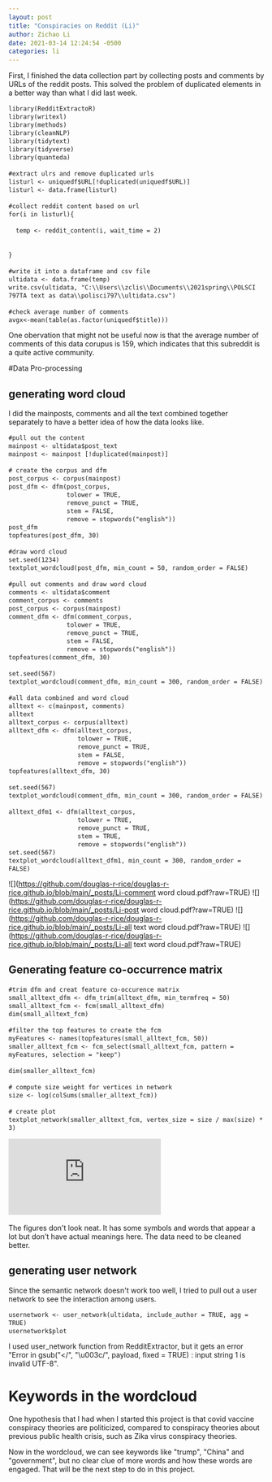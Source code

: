```yaml
---
layout: post
title: "Conspiracies on Reddit (Li)"
author: Zichao Li
date: 2021-03-14 12:24:54 -0500
categories: li
---
```


First, I finished the data collection part by collecting posts and comments by URLs of the reddit posts. This solved the problem of duplicated elements in a better way than what I did last week. 

```{r setup, include=FALSE}
library(RedditExtractoR)
library(writexl)
library(methods)
library(cleanNLP)
library(tidytext)
library(tidyverse)
library(quanteda)

#extract ulrs and remove duplicated urls
listurl <- uniquedf$URL[!duplicated(uniquedf$URL)]
listurl <- data.frame(listurl)

#collect reddit content based on url
for(i in listurl){
  
  temp <- reddit_content(i, wait_time = 2)
  
  
}

#write it into a dataframe and csv file
ultidata <- data.frame(temp)
write.csv(ultidata, "C:\\Users\\zclis\\Documents\\2021spring\\POLSCI 797TA text as data\\polisci797\\ultidata.csv")

#check average number of comments
avgx<-mean(table(as.factor(uniquedf$title)))
```

One obervation that might not be useful now is that the average number of comments of this data corupus is 159, which indicates that this subreddit is a quite active community. 

#Data Pro-processing
## generating word cloud
I did the mainposts, comments and all the text combined together separately to have a better idea of how the data looks like. 
```{r cars}
#pull out the content
mainpost <- ultidata$post_text
mainpost <- mainpost [!duplicated(mainpost)]

# create the corpus and dfm
post_corpus <- corpus(mainpost)
post_dfm <- dfm(post_corpus,
                tolower = TRUE,
                remove_punct = TRUE,
                stem = FALSE,
                remove = stopwords("english"))
post_dfm
topfeatures(post_dfm, 30)

#draw word cloud
set.seed(1234)
textplot_wordcloud(post_dfm, min_count = 50, random_order = FALSE)

#pull out comments and draw word cloud
comments <- ultidata$comment
comment_corpus <- comments
post_corpus <- corpus(mainpost)
comment_dfm <- dfm(comment_corpus,
                tolower = TRUE,
                remove_punct = TRUE,
                stem = FALSE,
                remove = stopwords("english"))
topfeatures(comment_dfm, 30)

set.seed(567)
textplot_wordcloud(comment_dfm, min_count = 300, random_order = FALSE)

#all data combined and word cloud
alltext <- c(mainpost, comments)
alltext
alltext_corpus <- corpus(alltext)
alltext_dfm <- dfm(alltext_corpus,
                   tolower = TRUE,
                   remove_punct = TRUE,
                   stem = FALSE,
                   remove = stopwords("english"))
topfeatures(alltext_dfm, 30)

set.seed(567)
textplot_wordcloud(comment_dfm, min_count = 300, random_order = FALSE)

alltext_dfm1 <- dfm(alltext_corpus,
                   tolower = TRUE,
                   remove_punct = TRUE,
                   stem = TRUE,
                   remove = stopwords("english"))
set.seed(567)
textplot_wordcloud(alltext_dfm1, min_count = 300, random_order = FALSE)
```

![](https://github.com/douglas-r-rice/douglas-r-rice.github.io/blob/main/_posts/Li-comment word cloud.pdf?raw=TRUE)
![](https://github.com/douglas-r-rice/douglas-r-rice.github.io/blob/main/_posts/Li-post word cloud.pdf?raw=TRUE)
![](https://github.com/douglas-r-rice/douglas-r-rice.github.io/blob/main/_posts/Li-all text word cloud.pdf?raw=TRUE)
![](https://github.com/douglas-r-rice/douglas-r-rice.github.io/blob/main/_posts/Li-all text word cloud.pdf?raw=TRUE)
## Generating feature co-occurrence matrix


```{r pressure, echo=FALSE}
#trim dfm and creat feature co-occurence matrix
small_alltext_dfm <- dfm_trim(alltext_dfm, min_termfreq = 50)
small_alltext_fcm <- fcm(small_alltext_dfm)
dim(small_alltext_fcm)

#filter the top features to create the fcm
myFeatures <- names(topfeatures(small_alltext_fcm, 50))
smaller_alltext_fcm <- fcm_select(small_alltext_fcm, pattern = myFeatures, selection = "keep")

dim(smaller_alltext_fcm)

# compute size weight for vertices in network
size <- log(colSums(smaller_alltext_fcm))

# create plot
textplot_network(smaller_alltext_fcm, vertex_size = size / max(size) * 3)

```

![](https://github.com/douglas-r-rice/douglas-r-rice.github.io/blob/main/_posts/Li-FCM.pdf?raw=TRUE) 

The figures don't look neat. It has some symbols and words that appear a lot but don't have actual meanings here. The data need to be cleaned better. 

## generating user network

Since the semantic network doesn't work too well, I tried to pull out a user network to see the interaction among users. 

```{}
usernetwork <- user_network(ultidata, include_author = TRUE, agg = TRUE)
usernetwork$plot 
```

I used user_network function from RedditExtractor, but it gets an error
"Error in gsub("</", "\\u003c/", payload, fixed = TRUE) : input string 1 is invalid UTF-8".

# Keywords in the wordcloud
One hypothesis that I had when I started this project is that covid vaccine conspiracy theories are politicized, compared to conspiracy theories about previous public health crisis, such as Zika virus conspiracy theories. 

Now in the wordcloud, we can see keywords like "trump", "China" and "government", but no clear clue of more words and how these words are engaged. That will be the next step to do in this project. 